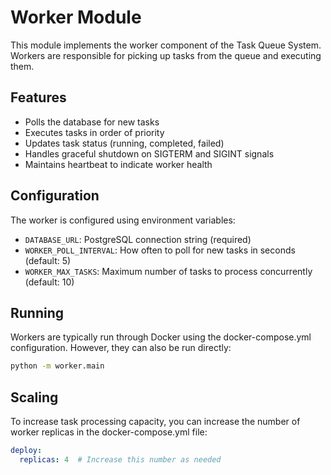 # Worker Module

This module implements the worker component of the Task Queue System. Workers are responsible for picking up tasks from the queue and executing them.

## Features

- Polls the database for new tasks
- Executes tasks in order of priority
- Updates task status (running, completed, failed)
- Handles graceful shutdown on SIGTERM and SIGINT signals
- Maintains heartbeat to indicate worker health

## Configuration

The worker is configured using environment variables:

- `DATABASE_URL`: PostgreSQL connection string (required)
- `WORKER_POLL_INTERVAL`: How often to poll for new tasks in seconds (default: 5)
- `WORKER_MAX_TASKS`: Maximum number of tasks to process concurrently (default: 10)

## Running

Workers are typically run through Docker using the docker-compose.yml configuration. However, they can also be run directly:

```bash
python -m worker.main
```

## Scaling

To increase task processing capacity, you can increase the number of worker replicas in the docker-compose.yml file:

```yaml
deploy:
  replicas: 4  # Increase this number as needed
``` 